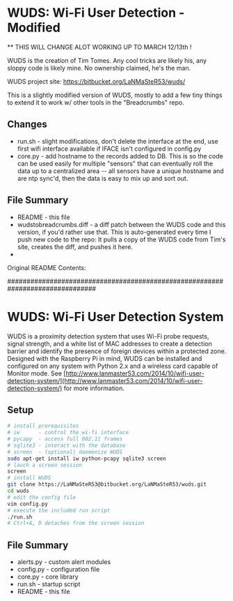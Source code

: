 # WUDS: Wi-Fi User Detection - Modified #

** THIS WILL CHANGE ALOT WORKING UP TO MARCH 12/13th !

WUDS is the creation of Tim Tomes.  Any cool tricks are likely his, any sloppy
code is likely mine.  No ownership claimed, he's the man.

WUDS project site: https://bitbucket.org/LaNMaSteR53/wuds/

This is a slightly modified version of WUDS, mostly to add a few tiny things to
extend it to work w/ other tools in the "Breadcrumbs" repo.


## Changes
* run.sh - slight modifications, don't delete the interface at the end, use first wifi interface available if IFACE isn't configured in config.py
* core.py - add hostname to the records added to DB.  This is so the code can be used easily for multiple "sensors" that can eventually roll the data up to a centralized area -- all sensors have a unique hostname and are ntp sync'd, then the data is easy to mix up and sort out. 

## File Summary

* README - this file
* wudstobreadcrumbs.diff - a diff patch between the WUDS code and this version, if you'd rather use that.   This is auto-generated every time I push new code to the repo:  It pulls a copy of the WUDS code from Tim's site, creates the diff, and pushes it here.
*   






Original README Contents:

###############################################################################
# WUDS: Wi-Fi User Detection System

WUDS is a proximity detection system that uses Wi-Fi probe requests, signal strength, and a white list of MAC addresses to create a detection barrier and identify the presence of foreign devices within a protected zone. Designed with the Raspberry Pi in mind, WUDS can be installed and configured on any system with Python 2.x and a wireless card capable of Monitor mode. See [http://www.lanmaster53.com/2014/10/wifi-user-detection-system/](http://www.lanmaster53.com/2014/10/wifi-user-detection-system/) for more information.

## Setup

```bash
# install prerequisites
# iw      - control the wi-fi interface
# pycapy  - access full 802.11 frames
# sqlite3 - interact with the database
# screen  - (optional) daemonize WUDS
sudo apt-get install iw python-pcapy sqlite3 screen
# lauch a screen session
screen
# install WUDS
git clone https://LaNMaSteR53@bitbucket.org/LaNMaSteR53/wuds.git
cd wuds
# edit the config file
vim config.py
# execute the included run script
./run.sh
# Ctrl+A, D detaches from the screen session
```

## File Summary

* alerts.py - custom alert modules
* config.py - configuration file
* core.py - core library
* run.sh - startup script
* README - this file
